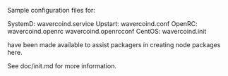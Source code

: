 Sample configuration files for:

SystemD: wavercoind.service
Upstart: wavercoind.conf
OpenRC:  wavercoind.openrc
         wavercoind.openrcconf
CentOS:  wavercoind.init

have been made available to assist packagers in creating node packages here.

See doc/init.md for more information.

